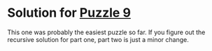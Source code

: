 # Solution for [Puzzle 9](https://adventofcode.com/2023/day/9)

This one was probably the easiest puzzle so far. If you figure out the recursive solution for part one, part two is just a minor change.
